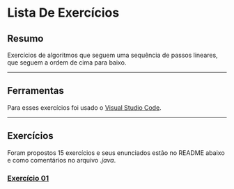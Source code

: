 # Lista De Exercícios

## Resumo
Exercícios de algoritmos que seguem uma sequência de passos lineares, que seguem a ordem de cima para baixo.
___

## Ferramentas
Para esses exercícios foi usado o [Visual Studio Code](https://code.visualstudio.com/).
___

## Exercícios
Foram propostos 15 exercícios e seus enunciados estão no README abaixo e como comentários no arquivo _.java_.

### [Exercício 01](../1ºSemestre/AlgoritmosEProgramação/exercicios/exercicio01.java)